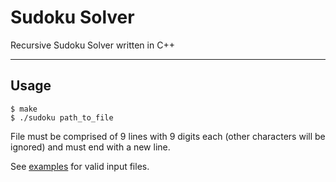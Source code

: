 
# Sudoku Solver

Recursive Sudoku Solver written in C++

---

## Usage

    $ make
    $ ./sudoku path_to_file

File must be comprised of 9 lines with 9 digits each (other characters will be ignored) and must end with a new line.

See [examples](examples) for valid input files.
